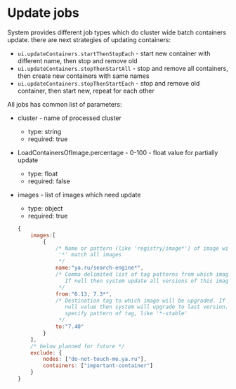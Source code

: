 # Update jobs #

System provides different job types which do cluster wide batch containers update. there are next strategies of updating containers:

* `ui.updateContainers.startThenStopEach` - start new container with different name, then stop and remove old
* `ui.updateContainers.stopThenStartAll` - stop and remove all containers, then create new containers with same names
* `ui.updateContainers.stopThenStartEach` - stop and remove old container, then start new, repeat for each other

All jobs has common list of parameters:


* cluster - name of processed cluster
    * type: string
    * required: true
* LoadContainersOfImage.percentage - 0-100 - float value for partially update  
    * type: float
    * required: false
* images - list of images which need update
    * type: object
    * required: true
    
    ```js
    {
        images:[
            {
                /* Name or pattern (like 'registry/image*') of image with registry, but without tag
                 '*' match all images
                 */
                name:"ya.ru/search-engine*",
                /* Comma delimited list of tag patterns from which image will be upgraded. 
                   If null then system update all versions of this image.
                 */
                from:"6.13, 7.3*",
                /* Destination tag to which image will be upgraded. If you leave 
                   null value then system will upgrade to last version. Also you can 
                   specify pattern of tag, like '*-stable'
                 */
                to:"7.40"
            }
        ],
        /* below planned for future */
        exclude: {
            nodes: ["do-not-touch-me.ya.ru"],
            containers: ["important-container"]
        }
    }
    ```
